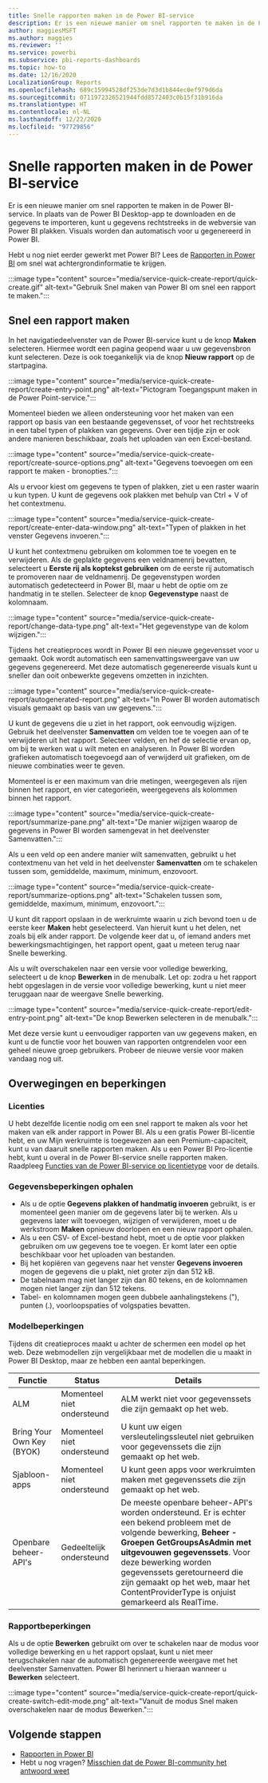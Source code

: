 ```yaml
---
title: Snelle rapporten maken in de Power BI-service
description: Er is een nieuwe manier om snel rapporten te maken in de Power BI-service. Als u gegevens rechtstreeks in de webversie van Power BI plakt, worden in Power BI automatisch visuals voor u gegenereerd.
author: maggiesMSFT
ms.author: maggies
ms.reviewer: ''
ms.service: powerbi
ms.subservice: pbi-reports-dashboards
ms.topic: how-to
ms.date: 12/16/2020
LocalizationGroup: Reports
ms.openlocfilehash: 689c15994528df253de7d3d1b844ec0ef979d6da
ms.sourcegitcommit: 0711972326521944fdd8572403c0b15f31b916da
ms.translationtype: HT
ms.contentlocale: nl-NL
ms.lasthandoff: 12/22/2020
ms.locfileid: "97729856"
---
```

# <a name="create-quick-reports-in-the-power-bi-service"></a>Snelle rapporten maken in de Power BI-service 

Er is een nieuwe manier om snel rapporten te maken in de Power BI-service. In plaats van de Power BI Desktop-app te downloaden en de gegevens te importeren, kunt u gegevens rechtstreeks in de webversie van Power BI plakken. Visuals worden dan automatisch voor u gegenereerd in Power BI.  

Hebt u nog niet eerder gewerkt met Power BI? Lees de [Rapporten in Power BI](../consumer/end-user-reports.md) om snel wat achtergrondinformatie te krijgen.

:::image type="content" source="media/service-quick-create-report/quick-create.gif" alt-text="Gebruik Snel maken van Power BI om snel een rapport te maken.":::

## <a name="create-a-quick-report"></a>Snel een rapport maken
In het navigatiedeelvenster van de Power BI-service kunt u de knop **Maken** selecteren. Hiermee wordt een pagina geopend waar u uw gegevensbron kunt selecteren. Deze is ook toegankelijk via de knop **Nieuw rapport** op de startpagina.

:::image type="content" source="media/service-quick-create-report/create-entry-point.png" alt-text="Pictogram Toegangspunt maken in de Power Point-service."::: 

Momenteel bieden we alleen ondersteuning voor het maken van een rapport op basis van een bestaande gegevensset, of voor het rechtstreeks in een tabel typen of plakken van gegevens. Over een tijdje zijn er ook andere manieren beschikbaar, zoals het uploaden van een Excel-bestand.  

:::image type="content" source="media/service-quick-create-report/create-source-options.png" alt-text="Gegevens toevoegen om een rapport te maken - bronopties.":::

Als u ervoor kiest om gegevens te typen of plakken, ziet u een raster waarin u kun typen. U kunt de gegevens ook plakken met behulp van Ctrl + V of het contextmenu.

:::image type="content" source="media/service-quick-create-report/create-enter-data-window.png" alt-text="Typen of plakken in het venster Gegevens invoeren.":::

U kunt het contextmenu gebruiken om kolommen toe te voegen en te verwijderen. Als de geplakte gegevens een veldnamenrij bevatten, selecteert u **Eerste rij als koptekst gebruiken** om de eerste rij automatisch te promoveren naar de veldnamenrij. De gegevenstypen worden automatisch gedetecteerd in Power BI, maar u hebt de optie om ze handmatig in te stellen. Selecteer de knop **Gegevenstype** naast de kolomnaam. 

:::image type="content" source="media/service-quick-create-report/change-data-type.png" alt-text="Het gegevenstype van de kolom wijzigen."::: 

Tijdens het creatieproces wordt in Power BI een nieuwe gegevensset voor u gemaakt. Ook wordt automatisch een samenvattingsweergave van uw gegevens gegenereerd. Met deze automatisch gegenereerde visuals kunt u sneller dan ooit onbewerkte gegevens omzetten in inzichten.  

:::image type="content" source="media/service-quick-create-report/autogenerated-report.png" alt-text="In Power BI worden automatisch visuals gemaakt op basis van uw gegevens.":::

U kunt de gegevens die u ziet in het rapport, ook eenvoudig wijzigen. Gebruik het deelvenster **Samenvatten** om velden toe te voegen aan of te verwijderen uit het rapport. Selecteer velden, en hef de selectie ervan op, om bij te werken wat u wilt meten en analyseren. In Power BI worden grafieken automatisch toegevoegd aan of verwijderd uit grafieken, om de nieuwe combinaties weer te geven.  

Momenteel is er een maximum van drie metingen, weergegeven als rijen binnen het rapport, en vier categorieën, weergegevens als kolommen binnen het rapport. 

:::image type="content" source="media/service-quick-create-report/summarize-pane.png" alt-text="De manier wijzigen waarop de gegevens in Power BI worden samengevat in het deelvenster Samenvatten.":::

Als u een veld op een andere manier wilt samenvatten, gebruikt u het contextmenu van het veld in het deelvenster **Samenvatten** om te schakelen tussen som, gemiddelde, maximum, minimum, enzovoort. 

:::image type="content" source="media/service-quick-create-report/summarize-options.png" alt-text="Schakelen tussen som, gemiddelde, maximum, minimum, enzovoort.":::

U kunt dit rapport opslaan in de werkruimte waarin u zich bevond toen u de eerste keer **Maken** hebt geselecteerd. Van hieruit kunt u het delen, net zoals bij elk ander rapport. De volgende keer dat u, of iemand anders met bewerkingsmachtigingen, het rapport opent, gaat u meteen terug naar Snelle bewerking.  

Als u wilt overschakelen naar een versie voor volledige bewerking, selecteert u de knop **Bewerken** in de menubalk. Let op: zodra u het rapport hebt opgeslagen in de versie voor volledige bewerking, kunt u niet meer teruggaan naar de weergave Snelle bewerking.  

:::image type="content" source="media/service-quick-create-report/edit-entry-point.png" alt-text="De knop Bewerken selecteren in de menubalk.":::

Met deze versie kunt u eenvoudiger rapporten van uw gegevens maken, en kunt u de functie voor het bouwen van rapporten ontgrendelen voor een geheel nieuwe groep gebruikers. Probeer de nieuwe versie voor maken vandaag nog uit.

## <a name="considerations-and-limitations"></a>Overwegingen en beperkingen

### <a name="licenses"></a>Licenties

U hebt dezelfde licentie nodig om een snel rapport te maken als voor het maken van elk ander rapport in Power BI. Als u een gratis Power BI-licentie hebt, en uw Mijn werkruimte is toegewezen aan een Premium-capaciteit, kunt u van daaruit snelle rapporten maken. Als u een Power BI Pro-licentie hebt, kunt u overal in de Power BI-service snelle rapporten maken. Raadpleeg [Functies van de Power BI-service op licentietype](../fundamentals/service-features-license-type.md) voor de details.


### <a name="get-data-limitations"></a>Gegevensbeperkingen ophalen 

- Als u de optie **Gegevens plakken of handmatig invoeren** gebruikt, is er momenteel geen manier om de gegevens later bij te werken. Als u gegevens later wilt toevoegen, wijzigen of verwijderen, moet u de werkstroom **Maken** opnieuw doorlopen en een nieuw rapport ophalen.  
- Als u een CSV- of Excel-bestand hebt, moet u de optie voor plakken gebruiken om uw gegevens toe te voegen. Er komt later een optie beschikbaar voor het uploaden van bestanden. 
- Bij het kopiëren van gegevens naar het venster **Gegevens invoeren** mogen de gegevens die u plakt, niet groter zijn dan 512 kB. 
- De tabelnaam mag niet langer zijn dan 80 tekens, en de kolomnamen mogen niet langer zijn dan 512 tekens.  
- Tabel- en kolomnamen mogen geen dubbele aanhalingstekens ("), punten (.), voorloopspaties of volgspaties bevatten.  

### <a name="model-limitations"></a>Modelbeperkingen

Tijdens dit creatieproces maakt u achter de schermen een model op het web. Deze webmodellen zijn vergelijkbaar met de modellen die u maakt in Power BI Desktop, maar ze hebben een aantal beperkingen.

| Functie | Status  | Details |
|---------|---------|---------|
| ALM | Momenteel niet ondersteund | ALM werkt niet voor gegevenssets die zijn gemaakt op het web. |
| Bring Your Own Key (BYOK) | Momenteel niet ondersteund | U kunt uw eigen versleutelingssleutel niet gebruiken voor gegevenssets die zijn gemaakt op het web. |
| Sjabloon-apps | Momenteel niet ondersteund | U kunt geen apps voor werkruimten maken met gegevenssets die zijn gemaakt op het web. |  
| Openbare beheer-API's | Gedeeltelijk ondersteund | De meeste openbare beheer-API's worden ondersteund. Er is echter een bekend probleem met de volgende bewerking, **Beheer - Groepen GetGroupsAsAdmin met uitgevouwen gegevenssets**. Voor deze bewerking worden gegevenssets geretourneerd die zijn gemaakt op het web, maar het ContentProviderType is onjuist gemarkeerd als RealTime. |

### <a name="report-limitations"></a>Rapportbeperkingen  

Als u de optie **Bewerken** gebruikt om over te schakelen naar de modus voor volledige bewerking en u het rapport opslaat, kunt u niet meer terugschakelen naar de automatisch gegenereerde weergave met het deelvenster Samenvatten. Power BI herinnert u hieraan wanneer u **Bewerken** selecteert.  

:::image type="content" source="media/service-quick-create-report/quick-create-switch-edit-mode.png" alt-text="Vanuit de modus Snel maken overschakelen naar de modus Bewerken.":::

## <a name="next-steps"></a>Volgende stappen

* [Rapporten in Power BI](../consumer/end-user-reports.md)
* Hebt u nog vragen? [Misschien dat de Power BI-community het antwoord weet](https://community.powerbi.com/)
